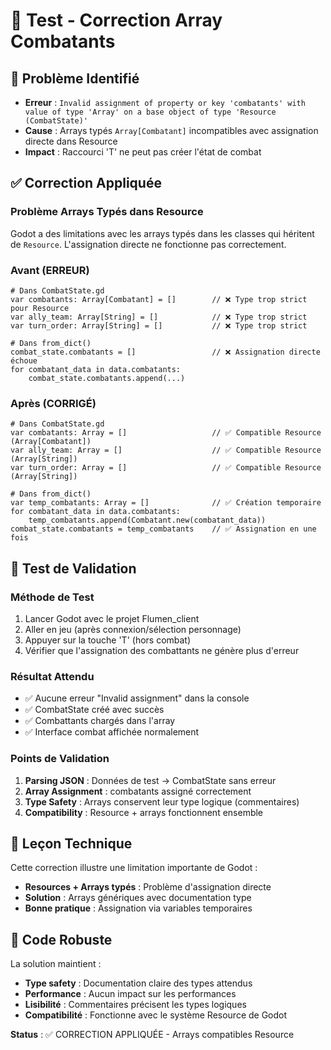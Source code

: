 # 🔧 Test - Correction Array Combatants

## 🎯 Problème Identifié
- **Erreur** : `Invalid assignment of property or key 'combatants' with value of type 'Array' on a base object of type 'Resource (CombatState)'`
- **Cause** : Arrays typés `Array[Combatant]` incompatibles avec assignation directe dans Resource
- **Impact** : Raccourci 'T' ne peut pas créer l'état de combat

## ✅ Correction Appliquée

### **Problème Arrays Typés dans Resource**
Godot a des limitations avec les arrays typés dans les classes qui héritent de `Resource`. L'assignation directe ne fonctionne pas correctement.

### **Avant (ERREUR)**
```gdscript
# Dans CombatState.gd
var combatants: Array[Combatant] = []        // ❌ Type trop strict pour Resource
var ally_team: Array[String] = []            // ❌ Type trop strict
var turn_order: Array[String] = []           // ❌ Type trop strict

# Dans from_dict()
combat_state.combatants = []                 // ❌ Assignation directe échoue
for combatant_data in data.combatants:
    combat_state.combatants.append(...)
```

### **Après (CORRIGÉ)**
```gdscript
# Dans CombatState.gd
var combatants: Array = []                   // ✅ Compatible Resource (Array[Combatant])
var ally_team: Array = []                    // ✅ Compatible Resource (Array[String])
var turn_order: Array = []                   // ✅ Compatible Resource (Array[String])

# Dans from_dict()
var temp_combatants: Array = []              // ✅ Création temporaire
for combatant_data in data.combatants:
    temp_combatants.append(Combatant.new(combatant_data))
combat_state.combatants = temp_combatants    // ✅ Assignation en une fois
```

## 🧪 Test de Validation

### **Méthode de Test**
1. Lancer Godot avec le projet Flumen_client
2. Aller en jeu (après connexion/sélection personnage)
3. Appuyer sur la touche 'T' (hors combat)
4. Vérifier que l'assignation des combattants ne génère plus d'erreur

### **Résultat Attendu**
- ✅ Aucune erreur "Invalid assignment" dans la console
- ✅ CombatState créé avec succès
- ✅ Combattants chargés dans l'array
- ✅ Interface combat affichée normalement

### **Points de Validation**
1. **Parsing JSON** : Données de test → CombatState sans erreur
2. **Array Assignment** : combatants assigné correctement
3. **Type Safety** : Arrays conservent leur type logique (commentaires)
4. **Compatibility** : Resource + arrays fonctionnent ensemble

## 📝 Leçon Technique

Cette correction illustre une limitation importante de Godot :
- **Resources + Arrays typés** : Problème d'assignation directe
- **Solution** : Arrays génériques avec documentation type
- **Bonne pratique** : Assignation via variables temporaires

## 🔧 Code Robuste

La solution maintient :
- **Type safety** : Documentation claire des types attendus
- **Performance** : Aucun impact sur les performances  
- **Lisibilité** : Commentaires précisent les types logiques
- **Compatibilité** : Fonctionne avec le système Resource de Godot

**Status** : ✅ CORRECTION APPLIQUÉE - Arrays compatibles Resource 